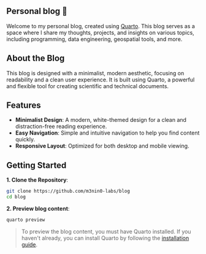
## Personal blog 📘

Welcome to my personal blog, created using [Quarto](https://quarto.org/). This blog serves as a space where I share my thoughts, projects, and insights on various topics, including programming, data engineering, geospatial tools, and more.

## About the Blog

This blog is designed with a minimalist, modern aesthetic, focusing on readability and a clean user experience. It is built using Quarto, a powerful and flexible tool for creating scientific and technical documents.

## Features

- **Minimalist Design**: A modern, white-themed design for a clean and distraction-free reading experience.
- **Easy Navigation**: Simple and intuitive navigation to help you find content quickly.
- **Responsive Layout**: Optimized for both desktop and mobile viewing.

## Getting Started

**1. Clone the Repository**:

```sh
git clone https://github.com/m3nin0-labs/blog
cd blog
```

**2. Preview blog content**:

```sh
quarto preview
```

> To preview the blog content, you must have Quarto installed. If you haven't already, you can install Quarto by following the [installation guide](https://quarto.org/docs/get-started/).

